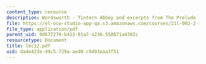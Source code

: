 ```yaml
---
content_type: resource
description: Wordsworth - Tintern Abbey and excerpts from The Prelude
file: https://ol-ocw-studio-app-qa.s3.amazonaws.com/courses/21l-002-2-foundations-of-western-culture-ii-renaissance-to-modernity-spring-2003/da4e423ed4c5729aae40c9493eaa3f51_lec12.pdf
file_type: application/pdf
parent_uid: 9d677270-b413-81a7-a236-550671a4302c
resourcetype: Document
title: lec12.pdf
uid: da4e423e-d4c5-729a-ae40-c9493eaa3f51
---
```

